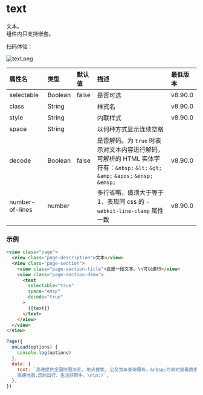 # text

文本。<br />组件内只支持嵌套。

扫码体验：

![text.png](https://cache.amap.com/ecology/tool/miniapp/1563509606515.png)

| 属性名 | 类型 | 默认值 | 描述 | 最低版本 |
| :--- | :--- | :--- | :--- | :--- |
| selectable | Boolean | false | 是否可选 | v8.90.0 |
| class | String |  | 样式名 | v8.90.0 |
| style | String |  | 内联样式 | v8.90.0 |
| space | String |  | 以何种方式显示连续空格 |  |
| decode | Boolean | false | 是否解码。为 `true` 时表示对文本内容进行解码，可解析的 HTML 实体字符有：`&nbsp;` `&lt;` `&gt;` `&amp;` `&apos;` `&ensp;` `&emsp;` | v8.90.0 |
| number-of-lines | number |  | 多行省略，值须大于等于1，表现同 css 的 `-webkit-line-clamp` 属性一致 | v8.90.0 |

### 示例

```html
<view class="page">
  <view class="page-description">文本</view>
  <view class="page-section">
    <view class="page-section-title">这是一段文本。\n可以换行</view>
    <view class="page-section-demo">
      <text
        selectable="true"
        space="emsp"
        decode="true"
      >
        {{text}}
      </text>
    </view>
  </view>
</view>
```

```javascript
Page({
  onLoad(options) {
    console.log(options)
  },
  data: {
    text: `高德提供全国地图浏览, 地点搜索, 公交驾车查询服务。&nbsp;可同时查看商家 团购、优惠信息。
    高德地图,您的出行、生活好帮手。\n\n:)`,
  },
})
```

